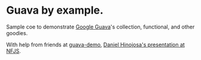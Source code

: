 # Guava by example.

Sample coe to demonstrate [Google Guava](http://code.google.com/p/guava-libraries/)'s collection, functional, and other goodies.

With help from friends at [guava-demo](https://github.com/shansun123/guava-demo/tree/master/src/main/java/com/shansun/demo/guava), [Daniel Hinojosa's presentation at NFJS](http://www.nofluffjuststuff.com/topics/making_java_bearable_with_guava_2013_edition_).

